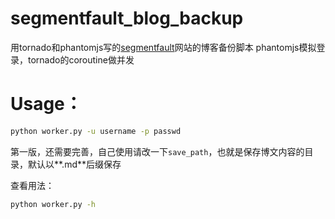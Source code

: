 # segmentfault_blog_backup

用tornado和phantomjs写的[segmentfault](http://segmentfault.com)网站的博客备份脚本
phantomjs模拟登录，tornado的coroutine做并发


# Usage：
```bash
python worker.py -u username -p passwd
```
第一版，还需要完善，自己使用请改一下`save_path`，也就是保存博文内容的目录，默认以**.md**后缀保存

查看用法：
```bash
python worker.py -h
```
